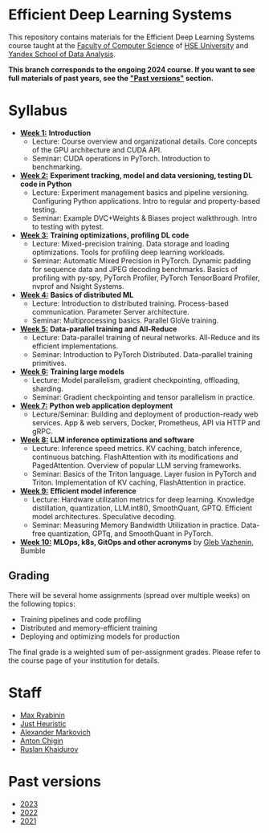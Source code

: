 # Efficient Deep Learning Systems
This repository contains materials for the Efficient Deep Learning Systems course taught at the [Faculty of Computer Science](https://cs.hse.ru/en/) of [HSE University](https://www.hse.ru/en/) and [Yandex School of Data Analysis](https://academy.yandex.com/dataschool/).

__This branch corresponds to the ongoing 2024 course. If you want to see full materials of past years, see the ["Past versions"](#past-versions) section.__

# Syllabus
- [__Week 1:__](./week01_intro) __Introduction__
  - Lecture: Course overview and organizational details. Core concepts of the GPU architecture and CUDA API.
  - Seminar: CUDA operations in PyTorch. Introduction to benchmarking.
- [__Week 2:__](./week02_management_and_testing) __Experiment tracking, model and data versioning, testing DL code in Python__
  - Lecture: Experiment management basics and pipeline versioning. Configuring Python applications. Intro to regular and property-based testing.
  - Seminar: Example DVC+Weights & Biases project walkthrough. Intro to testing with pytest.
- [__Week 3:__](./week03_fast_pipelines) __Training optimizations, profiling DL code__
  - Lecture: Mixed-precision training. Data storage and loading optimizations. Tools for profiling deep learning workloads. 
  - Seminar: Automatic Mixed Precision in PyTorch. Dynamic padding for sequence data and JPEG decoding benchmarks. Basics of profiling with py-spy, PyTorch Profiler, PyTorch TensorBoard Profiler, nvprof and Nsight Systems.
- [__Week 4:__](./week04_distributed) __Basics of distributed ML__
  - Lecture: Introduction to distributed training. Process-based communication. Parameter Server architecture.
  - Seminar: Multiprocessing basics. Parallel GloVe training.
- [__Week 5:__](./week05_data_parallel) __Data-parallel training and All-Reduce__
  - Lecture: Data-parallel training of neural networks. All-Reduce and its efficient implementations.
  - Seminar: Introduction to PyTorch Distributed. Data-parallel training primitives.
- [__Week 6:__](./week06_large_models) __Training large models__
  - Lecture: Model parallelism, gradient checkpointing, offloading, sharding. 
  - Seminar: Gradient checkpointing and tensor parallelism in practice.
- [__Week 7:__](./week07_application_deployment) __Python web application deployment__
  - Lecture/Seminar: Building and deployment of production-ready web services. App & web servers, Docker, Prometheus, API via HTTP and gRPC.
- [__Week 8:__](./week08_inference_software) __LLM inference optimizations and software__
  - Lecture: Inference speed metrics. KV caching, batch inference, continuous batching. FlashAttention with its modifications and PagedAttention. Overview of popular LLM serving frameworks.
  - Seminar: Basics of the Triton language. Layer fusion in PyTorch and Triton. Implementation of KV caching, FlashAttention in practice.
- [__Week 9:__](./week09_compression) __Efficient model inference__
  - Lecture: Hardware utilization metrics for deep learning. Knowledge distillation, quantization, LLM.int8(), SmoothQuant, GPTQ. Efficient model architectures. Speculative decoding.
  - Seminar: Measuring Memory Bandwidth Utilization in practice. Data-free quantization, GPTq, and SmoothQuant in PyTorch.
- [__Week 10:__](./week10_invited) __MLOps, k8s, GitOps and other acronyms__ by [Gleb Vazhenin](https://github.com/punkerpunker), Bumble

## Grading
There will be several home assignments (spread over multiple weeks) on the following topics:
- Training pipelines and code profiling
- Distributed and memory-efficient training
- Deploying and optimizing models for production

The final grade is a weighted sum of per-assignment grades.
Please refer to the course page of your institution for details.

# Staff
- [Max Ryabinin](https://github.com/mryab)
- [Just Heuristic](https://github.com/justheuristic)
- [Alexander Markovich](https://github.com/markovka17)
- [Anton Chigin](https://github.com/achigin)
- [Ruslan Khaidurov](https://github.com/newokaerinasai)

# Past versions
- [2023](https://github.com/mryab/efficient-dl-systems/tree/2023)
- [2022](https://github.com/mryab/efficient-dl-systems/tree/2022)
- [2021](https://github.com/yandexdataschool/dlatscale_draft)
